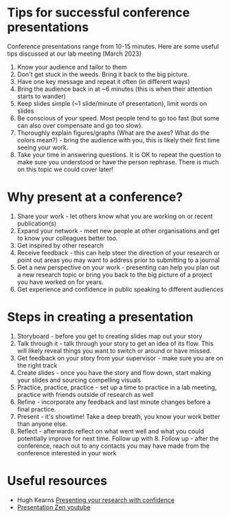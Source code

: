 # Tips for successful conference presentations

Conference presentations range from 10-15 minutes. Here are some useful tips discussed at our lab meeting (March 2023)

1. Know your audience and tailor to them
2. Don't get stuck in the weeds. Bring it back to the big picture.
3. Have one key message and repeat it often (in different ways)
4. Bring the audience back in at ~6 minutes (this is when their attention starts to wander)
5. Keep slides simple (~1 slide/minute of presentation), limit words on slides
6. Be conscious of your speed. Most people tend to go too fast (but some can also over compensate and go too slow).
7. Thoroughly explain figures/graphs (What are the axes? What do the colors mean?) - bring the audience with you, this is likely their first time seeing your work.
8. Take your time in answering questions. It is OK to repeat the question to make sure you understood or have the person rephrase. There is much on this topic we could cover later!


# Why present at a conference?

1. Share your work - let others know what you are working on or recent publication(s)
2. Expand your network - meet new people at other organisations and get to know your colleagues better too.
3. Get inspired by other research
4. Receive feedback - this can help steer the direction of your research or point out areas you may want to address prior to submitting to a journal
5. Get a new perspective on your work - presenting can help you plan out a new research topic or bring you back to the big picture of a project you have worked on for years.
6. Get experience and confidence in public speaking to different audiences

# Steps in creating a presentation

1. Storyboard - before you get to creating slides map out your story
2. Talk through it - talk through your story to get an idea of its flow. This will likely reveal things you want to switch or around or have missed.
3. Get feedback on your story from your supervisor - make sure you are on the right track
3. Create slides - once you have the story and flow down, start making your slides and sourcing compelling visuals
4. Practice, practice, practice - set up a time to practice in a lab meeting, practice with friends outside of research as well
5. Refine - incorporate any feedback and last minute changes before a final practice.
6. Present - it's showtime! Take a deep breath, you know your work better than anyone else.
7. Reflect - afterwards reflect on what went well and what you could potentially improve for next time. Follow up with 8. Follow up - after the conference, reach out to any contacts you may have made from the conference interested in your work

# Useful resources

- Hugh Kearns [Presenting your research with confidence](https://media.oregonstate.edu/media/Presenting+Your+Research+with+Confidence+-+Hugh+Kearns+2014/0_itppug9m)
- [Presentation Zen youtube](https://www.youtube.com/watch?v=DZ2vtQCESpk)
